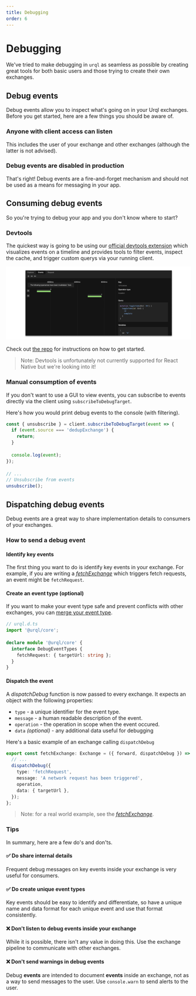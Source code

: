 ```yaml
---
title: Debugging
order: 6
---
```


# Debugging

We've tried to make debugging in `urql` as seamless as possible by creating great tools for both basic users and those trying to create their own exchanges.

## Debug events

Debug events allow you to inspect what's going on in your Urql exchanges. Before you get started, here are a few things you should be aware of.

### Anyone with client access can listen

This includes the user of your exchange and other exchanges (although the latter is not advised).

### Debug events are disabled in production

That's right! Debug events are a fire-and-forget mechanism and should not be used as a means for messaging in your app.

## Consuming debug events

So you're trying to debug your app and you don't know where to start?

### Devtools

The quickest way is going to be using our [official devtools extension](https://github.com/FormidableLabs/urql-devtools/) which visualizes events on a timeline and provides tools to filter events, inspect the cache, and trigger custom querys via your running client.

![Urql Devtools Timeline](../assets/devtools-timeline.png)

Check out [the repo](https://github.com/FormidableLabs/urql-devtools/) for instructions on how to get started.

> Note: Devtools is unfortunately not currently supported for React Native but we're looking into it!

### Manual consumption of events

If you don't want to use a GUI to view events, you can subscribe to events directly via the client using `subscribeToDebugTarget`.

Here's how you would print debug events to the console (with filtering).

```ts
const { unsubscribe } = client.subscribeToDebugTarget(event => {
  if (event.source === 'dedupExchange') {
    return;
  }

  console.log(event);
});

// ...
// Unsubscribe from events
unsubscribe();
```

## Dispatching debug events

Debug events are a great way to share implementation details to consumers of your exchanges.

### How to send a debug event

#### Identify key events

The first thing you want to do is identify key events in your exchange. For example, if you are writing a [_fetchExchange_](https://github.com/FormidableLabs/urql/blob/master/packages/core/src/exchanges/fetch.ts) which triggers fetch requests, an event might be `fetchRequest`.

#### Create an event type (optional)

If you want to make your event type safe and prevent conflicts with other exchanges, you can [merge your event type](https://www.typescriptlang.org/docs/handbook/declaration-merging.html).

```ts
// urql.d.ts
import '@urql/core';

declare module '@urql/core' {
  interface DebugEventTypes {
    fetchRequest: { targetUrl: string };
  }
}
```

#### Dispatch the event

A _dispatchDebug_ function is now passed to every exchange. It expects an object with the following properties:

- `type` - a unique identifier for the event type.
- `message` - a human readable description of the event.
- `operation` - the operation in scope when the event occured.
- `data` _(optional)_ - any additional data useful for debugging

Here's a basic example of an exchange calling `dispatchDebug`

```ts
export const fetchExchange: Exchange = ({ forward, dispatchDebug }) => {
  // ...
  dispatchDebug({
    type: 'fetchRequest',
    message: 'A network request has been triggered',
    operation,
    data: { targetUrl },
  });
};
```

> Note: for a real world example, see the [_fetchExchange_](https://github.com/FormidableLabs/urql/blob/master/packages/core/src/exchanges/fetch.ts).

### Tips

In summary, here are a few do's and don'ts.

#### ✅ Do share internal details

Frequent debug messages on key events inside your exchange is very useful for consumers.

#### ✅ Do create unique event types

Key events should be easy to identify and differentiate, so have a unique name and data format for each unique event and use that format consistently.

#### ❌ Don't listen to debug events inside your exchange

While it is possible, there isn't any value in doing this. Use the exchange pipeline to communicate with other exchanges.

#### ❌ Don't send warnings in debug events

Debug **events** are intended to document **events** inside an exchange, not as a way to send messages to the user. Use `console.warn` to send alerts to the user.
